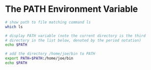 # The PATH Environment Variable

```bash runnable
# show path to file matching command ls
which ls

# display PATH variable (note the current directory is the third
# directory in the list below, denoted by the period notation)
echo $PATH

# add the directory /home/joe/bin to PATH
export PATH=$PATH:/home/joe/bin
echo $PATH
```
